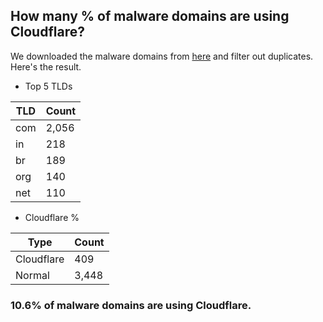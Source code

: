 ## How many % of malware domains are using Cloudflare?


We downloaded the malware domains from [here](https://urlhaus.abuse.ch) and filter out duplicates.
Here's the result.


[//]: # (start replacement)


- Top 5 TLDs

| TLD | Count |
| --- | --- |
| com | 2,056 |
| in | 218 |
| br | 189 |
| org | 140 |
| net | 110 |


- Cloudflare %

| Type | Count |
| --- | --- |
| Cloudflare | 409 |
| Normal | 3,448 |


### 10.6% of malware domains are using Cloudflare.